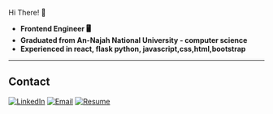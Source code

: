 Hi There! 👋

- **Frontend Engineer 🖥️**
- **Graduated from An-Najah National University - computer science**
- **Experienced in react, flask python, javascript,css,html,bootstrap**

---




## Contact

[![LinkedIn](https://img.shields.io/badge/LinkedIn-0A66C2?style=for-the-badge&logo=linkedin&logoColor=white)](www.linkedin.com/in/razan-j-mohammad/)
[![Email](https://img.shields.io/badge/Email-D14836?style=for-the-badge&logo=gmail&logoColor=white)](mohammad.razanj@gmail.com)
[![Resume](https://img.shields.io/badge/Resume-4285F4?style=for-the-badge&logo=googledrive&logoColor=white)]([https://your-resume-link.com](https://drive.google.com/file/d/1lLUSkHnUcd9pEb71SQIGUNqDGILLvLQE/view?usp=drive_link))


